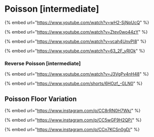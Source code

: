 # Poisson \[intermediate]

{% embed url="https://www.youtube.com/watch?v=wH2-SjNpUcQ" %}

{% embed url="https://www.youtube.com/watch?v=Ztev0wo44zY" %}

{% embed url="https://www.youtube.com/watch?v=vcah4UnvPI8" %}

{% embed url="https://www.youtube.com/watch?v=63_2F_yRlOk" %}

### Reverse Poisson \[intermediate]

{% embed url="https://www.youtube.com/watch?v=J3VgPv4nH48" %}

{% embed url="https://www.youtube.com/shorts/6HOzf_-GLN0" %}

## Poisson Floor Variation

{% embed url="https://www.instagram.com/p/CC8rRN0H7Wk/" %}

{% embed url="https://www.instagram.com/p/CC5wGF9H2QP/" %}

{% embed url="https://www.instagram.com/p/CCn7KCSn0gD/" %}

